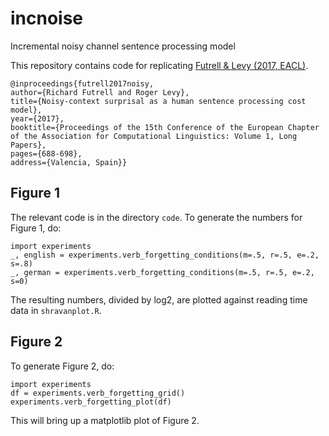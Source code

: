 # incnoise
Incremental noisy channel sentence processing model

This repository contains code for replicating [Futrell & Levy (2017, EACL)](http://aclweb.org/anthology/E/E17/E17-1065.pdf).

```
@inproceedings{futrell2017noisy,
author={Richard Futrell and Roger Levy},
title={Noisy-context surprisal as a human sentence processing cost model},
year={2017},
booktitle={Proceedings of the 15th Conference of the European Chapter of the Association for Computational Linguistics: Volume 1, Long Papers},
pages={688-698},
address={Valencia, Spain}}
```

## Figure 1
The relevant code is in the directory `code`. To generate the numbers for Figure 1, do:
```python3
import experiments
_, english = experiments.verb_forgetting_conditions(m=.5, r=.5, e=.2, s=.8)
_, german = experiments.verb_forgetting_conditions(m=.5, r=.5, e=.2, s=0)
```
The resulting numbers, divided by log2, are plotted against reading time data in `shravanplot.R`.

## Figure 2
To generate Figure 2, do:
```python3
import experiments
df = experiments.verb_forgetting_grid()
experiments.verb_forgetting_plot(df)
```
This will bring up a matplotlib plot of Figure 2.

